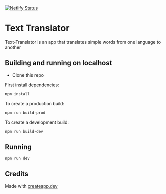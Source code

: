 [![Netlify Status](https://api.netlify.com/api/v1/badges/3f195712-13b6-4edb-826b-47060ef92a03/deploy-status)](https://app.netlify.com/sites/text-translators/deploys)

# Text Translator

Text-Translator is an app that translates simple words from one language to another

## Building and running on localhost

- Clone this repo

First install dependencies:

```sh
npm install
```

To create a production build:

```sh
npm run build-prod
```

To create a development build:

```sh
npm run build-dev
```

## Running

```sh
npm run dev
```

## Credits

Made with [createapp.dev](https://createapp.dev/)
